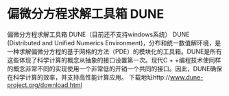 # 偏微分方程求解工具箱 DUNE






偏微分方程求解工具箱 DUNE（目前还不支持windows系统）
DUNE (Distributed and Unified Numerics Environment)，分布和统一数值解环境，是一种求解偏微分方程的基于网格的方法（PDE）的模块化的工具箱。DUNE是所有这些体现了科学计算的概念从抽象的接口设置第一次。现代C + +编程技术使同样的概念非常不同的实现使用一个非常低的开销一个共同的接口。因此，DUNE确保在科学计算的效率，并支持高性能计算应用。
下载地址http://www.dune-project.org/download.html












